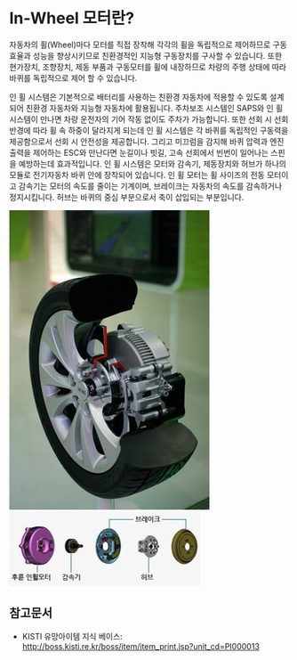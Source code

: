# In-Wheel 모터란?

자동차의 휠(Wheel)마다 모터를 직접 장착해 각각의 휠을 독립적으로 제어하므로 구동 효율과 성능을 향상시키므로 친환경적인 지능형 구동장치를 구사할 수 있습니다.
또한 현가장치, 조향장치, 제동 부품과 구동모터를 휠에 내장하므로 차량의 주행 상태에 따라 바퀴를 독립적으로 제어 할 수 있습니다.

인 휠 시스템은 기본적으로 배터리를 사용하는 친환경 자동차에 적용할 수 있도록 설계되어 친환경 자동차와 지능형 자동차에 활용됩니다.
주차보조 시스템인 SAPS와 인 휠 시스템이 만나면 차량 운전자의 기어 작동 없이도 주차가 가능합니다.
또한 선회 시 선회 반경에 따라 휠 속 하중이 달라지게 되는데 인 휠 시스템은 각 바퀴를 독립적인 구동력을 제공함으로서 선회 시 안전성을 제공합니다.
그리고 미끄럼을 감지해 바퀴 압력과 엔진 출력을 제어하는 ESC와 만난다면 눈길이나 빗길, 고속 선회에서 빈번이 일어나는 스핀을 예방하는데 효과적입니다.
인 휠 시스템은 모터와 감속기, 제동장치와 허브가 하나의 모듈로 전기자동차 바퀴 안에 장착되어 있습니다. 인 휠 모터는 휠 사이즈의 전동 모터이고
감속기는 모터의 속도를 줄이는 기계이며, 브레이크는 자동차의 속도를 감속하거나 정지시킵니다. 허브는 바퀴의 중심 부분으로서 축이 삽입되는 부분입니다.


![](./images/In_Wheel_모터_Q1_1_1.PNG)
![](./images/In_Wheel_모터_Q1_1_1_.PNG)
## 참고문서
- KISTI 유망아이템 지식 베이스: http://boss.kisti.re.kr/boss/item/item_print.jsp?unit_cd=PI000013